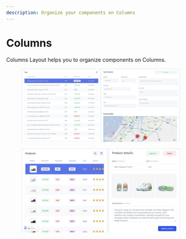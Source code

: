 ```yaml
---
description: Organize your components on Columns
---
```


# Columns

Columns Layout helps you to organize components on Columns.&#x20;

<figure><img src="../../../.gitbook/assets/image (38) (2).png" alt=""><figcaption></figcaption></figure>

<figure><img src="../../../.gitbook/assets/image (2) (5) (1).png" alt=""><figcaption></figcaption></figure>
